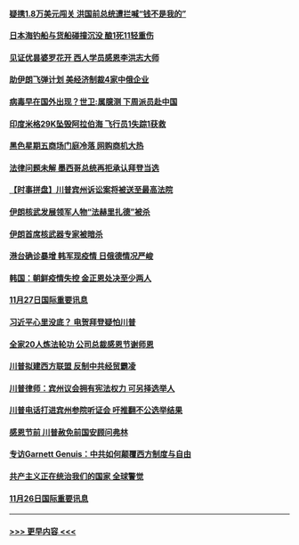 #### [疑携1.8万美元闯关 洪国前总统遭拦喊“钱不是我的”](../pages/prog202/a102997382.md?t=11281651) 
#### [日本海钓船与货船碰撞沉没 酿1死11轻重伤](../pages/prog202/a102997295.md?t=11281651) 
#### [见证优昙婆罗花开 西人学员感恩李洪志大师](../pages/prog202/a102997339.md?t=11281651) 
#### [助伊朗飞弹计划 美经济制裁4家中俄企业](../pages/prog202/a102997281.md?t=11281651) 
#### [病毒早在国外出现？世卫:属臆测 下周派员赴中国](../pages/prog202/a102997224.md?t=11281651) 
#### [印度米格29K坠毁阿拉伯海 飞行员1失踪1获救](../pages/prog202/a102997209.md?t=11281651) 
#### [黑色星期五商场门庭冷落 网购商机大热](../pages/prog202/a102997036.md?t=11281651) 
#### [法律问题未解 墨西哥总统再拒承认拜登当选](../pages/prog202/a102997007.md?t=11281651) 
#### [【时事拼盘】川普宾州诉讼案将被送至最高法院](../pages/prog202/a102997075.md?t=11281651) 
#### [伊朗核武发展领军人物“法赫里扎德”被杀](../pages/prog202/a102997070.md?t=11281651) 
#### [伊朗首席核武器专家被暗杀](../pages/prog202/a102996965.md?t=11281651) 
#### [港台确诊暴增 韩军现疫情 日俄德情况严峻](../pages/prog202/a102996922.md?t=11281651) 
#### [韩国：朝鲜疫情失控 金正恩处决至少两人](../pages/prog202/a102996909.md?t=11281651) 
#### [11月27日国际重要讯息](../pages/prog202/a102996682.md?t=11281651) 
#### [习近平心里没底？ 电贺拜登疑怕川普](../pages/prog202/a102996491.md?t=11281651) 
#### [全家20人炼法轮功 公司总裁感恩节谢师恩](../pages/prog202/a102996387.md?t=11281651) 
#### [川普拟建西方联盟 反制中共经贸霸凌](../pages/prog202/a102996194.md?t=11281651) 
#### [川普律师：宾州议会拥有宪法权力 可另择选举人](../pages/prog202/a102996113.md?t=11281651) 
#### [川普电话打进宾州参院听证会 吁推翻不公选举结果](../pages/prog202/a102995558.md?t=11281651) 
#### [感恩节前 川普赦免前国安顾问弗林](../pages/prog202/a102996116.md?t=11281651) 
#### [专访Garnett Genuis：中共如何颠覆西方制度与自由](../pages/prog202/a102996077.md?t=11281651) 
#### [共产主义正在统治我们的国家 全球警觉](../pages/prog202/a102995914.md?t=11281651) 
#### [11月26日国际重要讯息](../pages/prog202/a102995908.md?t=11281651) 

----
#### [ >>> 更早内容 <<< ](../indexes/prog202-earlier.md)
